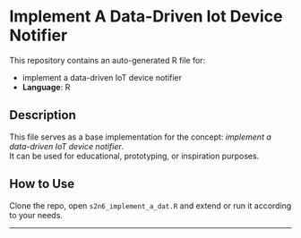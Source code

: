 # Implement A Data-Driven Iot Device Notifier

This repository contains an auto-generated R file for:

- implement a data-driven IoT device notifier
- **Language**: R

## Description

This file serves as a base implementation for the concept: *implement a data-driven IoT device notifier*.  
It can be used for educational, prototyping, or inspiration purposes.

## How to Use

Clone the repo, open `s2n6_implement_a_dat.R` and extend or run it according to your needs.

---


